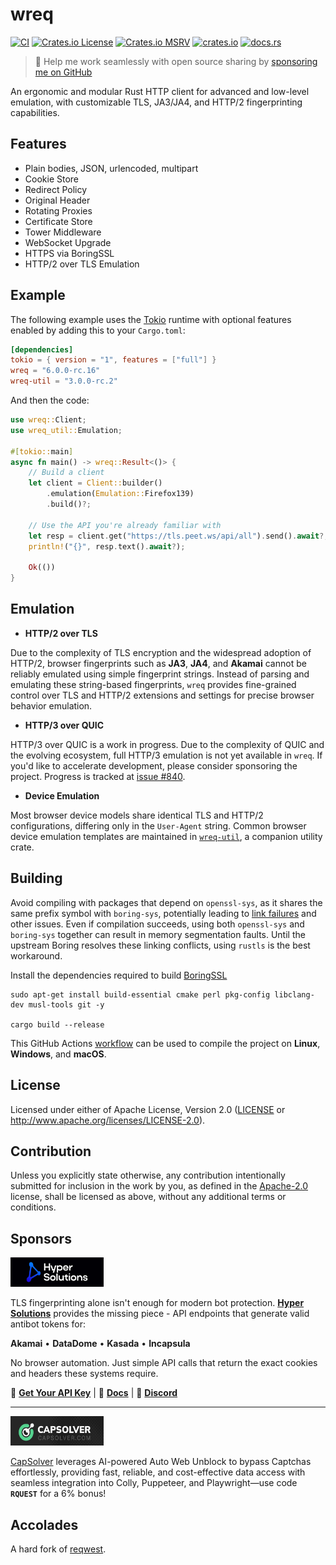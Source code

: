 # wreq

[![CI](https://github.com/0x676e67/wreq/actions/workflows/ci.yml/badge.svg)](https://github.com/0x676e67/wreq/actions/workflows/ci.yml)
[![Crates.io License](https://img.shields.io/crates/l/wreq)](./LICENSE)
[![Crates.io MSRV](https://img.shields.io/crates/msrv/wreq?logo=rust)](https://crates.io/crates/wreq)
[![crates.io](https://img.shields.io/crates/v/wreq.svg?logo=rust)](https://crates.io/crates/wreq)
[![docs.rs](https://img.shields.io/docsrs/wreq?color=blue&logo=rust)](https://docs.rs/wreq)

> 🚀 Help me work seamlessly with open source sharing by [sponsoring me on GitHub](https://github.com/0x676e67/0x676e67/blob/main/SPONSOR.md)

An ergonomic and modular Rust HTTP client for advanced and low-level emulation, with customizable TLS, JA3/JA4, and HTTP/2 fingerprinting capabilities.

## Features

- Plain bodies, JSON, urlencoded, multipart
- Cookie Store
- Redirect Policy
- Original Header
- Rotating Proxies
- Certificate Store
- Tower Middleware
- WebSocket Upgrade
- HTTPS via BoringSSL
- HTTP/2 over TLS Emulation

## Example

The following example uses the [Tokio](https://tokio.rs) runtime with optional features enabled by adding this to your `Cargo.toml`:

```toml
[dependencies]
tokio = { version = "1", features = ["full"] }
wreq = "6.0.0-rc.16"
wreq-util = "3.0.0-rc.2"
```

And then the code:

```rust
use wreq::Client;
use wreq_util::Emulation;

#[tokio::main]
async fn main() -> wreq::Result<()> {
    // Build a client
    let client = Client::builder()
        .emulation(Emulation::Firefox139)
        .build()?;

    // Use the API you're already familiar with
    let resp = client.get("https://tls.peet.ws/api/all").send().await?;
    println!("{}", resp.text().await?);

    Ok(())
}
```

## Emulation

- **HTTP/2 over TLS**

Due to the complexity of TLS encryption and the widespread adoption of HTTP/2, browser fingerprints such as **JA3**, **JA4**, and **Akamai** cannot be reliably emulated using simple fingerprint strings. Instead of parsing and emulating these string-based fingerprints, `wreq` provides fine-grained control over TLS and HTTP/2 extensions and settings for precise browser behavior emulation.

- **HTTP/3 over QUIC**

HTTP/3 over QUIC is a work in progress. Due to the complexity of QUIC and the evolving ecosystem, full HTTP/3 emulation is not yet available in `wreq`. If you'd like to accelerate development, please consider sponsoring the project. Progress is tracked at [issue #840](https://github.com/0x676e67/wreq/issues/840).

- **Device Emulation**

Most browser device models share identical TLS and HTTP/2 configurations, differing only in the `User-Agent` string. Common browser device emulation templates are maintained in [`wreq-util`](https://github.com/0x676e67/wreq-util), a companion utility crate.

## Building

Avoid compiling with packages that depend on `openssl-sys`, as it shares the same prefix symbol with `boring-sys`, potentially leading to [link failures](https://github.com/cloudflare/boring/issues/197) and other issues. Even if compilation succeeds, using both `openssl-sys` and `boring-sys` together can result in memory segmentation faults. Until the upstream Boring resolves these linking conflicts, using `rustls` is the best workaround.

Install the dependencies required to build [BoringSSL](https://github.com/google/boringssl/blob/master/BUILDING.md#build-prerequisites)

```shell
sudo apt-get install build-essential cmake perl pkg-config libclang-dev musl-tools git -y

cargo build --release
```

This GitHub Actions [workflow](.github/compilation-guide/build.yml) can be used to compile the project on **Linux**, **Windows**, and **macOS**.

## License

Licensed under either of Apache License, Version 2.0 ([LICENSE](./LICENSE) or http://www.apache.org/licenses/LICENSE-2.0).

## Contribution

Unless you explicitly state otherwise, any contribution intentionally submitted for inclusion in the work by you, as defined in the [Apache-2.0](./LICENSE) license, shall be licensed as above, without any additional terms or conditions.

## Sponsors

<a href="https://hypersolutions.co/?utm_source=github&utm_medium=readme&utm_campaign=wreq" target="_blank"><img src="https://raw.githubusercontent.com/0x676e67/wreq/main/.github/assets/hypersolutions.jpg" height="47" width="149"></a>

TLS fingerprinting alone isn't enough for modern bot protection. **[Hyper Solutions](https://hypersolutions.co?utm_source=github&utm_medium=readme&utm_campaign=wreq)** provides the missing piece - API endpoints that generate valid antibot tokens for:

**Akamai** • **DataDome** • **Kasada** • **Incapsula**

No browser automation. Just simple API calls that return the exact cookies and headers these systems require.

🚀 **[Get Your API Key](https://hypersolutions.co?utm_source=github&utm_medium=readme&utm_campaign=wreq)** | 📖 **[Docs](https://docs.justhyped.dev)** | 💬 **[Discord](https://discord.gg/akamai)**

---

<a href="https://dashboard.capsolver.com/passport/register?inviteCode=y7CtB_a-3X6d" target="_blank"><img src="https://raw.githubusercontent.com/0x676e67/wreq/main/.github/assets/capsolver.jpg" height="47" width="149"></a>

[CapSolver](https://www.capsolver.com/?utm_source=github&utm_medium=banner_repo&utm_campaign=wreq) leverages AI-powered Auto Web Unblock to bypass Captchas effortlessly, providing fast, reliable, and cost-effective data access with seamless integration into Colly, Puppeteer, and Playwright—use code **`RQUEST`** for a 6% bonus!

## Accolades

A hard fork of [reqwest](https://github.com/seanmonstar/reqwest).
